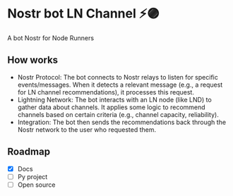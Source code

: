 # Nostr bot LN Channel ⚡🟣

A bot Nostr for Node Runners 

## How works 

- Nostr Protocol: The bot connects to Nostr relays to listen for specific events/messages. When it detects a relevant message (e.g., a request for LN channel recommendations), it processes this request.
- Lightning Network: The bot interacts with an LN node (like LND) to gather data about channels. It applies some logic to recommend channels based on certain criteria (e.g., channel capacity, reliability).
- Integration: The bot then sends the recommendations back through the Nostr network to the user who requested them.
  
## Roadmap 

- [x] Docs
- [ ] Py project
- [ ] Open source 
